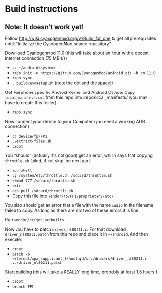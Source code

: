 # Build instructions

## Note: It doesn't work yet!

Follow http://wiki.cyanogenmod.org/w/Build_for_one to get all prerequisites until: "Initialize the CyanogenMod source repository"

Download Cyanogenmod 11.0 (this will take about an hour with a decent internet connection (75 MBit/s)
- `cd ~/android/system/`
- `repo init -u https://github.com/CyanogenMod/android.git -b cm-11.0`
- `repo sync`
- `. build/envsetup.sh` (note the dot and the space!)

Get Fairphone specific Android Kernel and Android Device:
Copy `local_manifest.xml` from this repo into .repo/local_manifests/ (you may have to create this folder)
- `repo sync`

Now connect your device to your Computer (you need a working ADB connection)
- `cd device/fp/FP1`
- `./extract-files.sh`
- `croot`

You "should" (actually it's not good) get an error, which says that copying `throttle.sh` failed, if not skip the next part.
- `adb shell`
- `cp /system/etc/throttle.sh /sdcard/throttle.sh`
- `chmod 777 /sdcard/throttle.sh`
- `exit`
- `adb pull /sdcard/throttle.sh`
- Copy this file into `vendor/fp/FP1/proprietary/etc/`

You also should get an error that a file with the name `audio` in the filename failed to copy. As long as there are not two of these errors it is fine.

Run `vendor/cm/get-prebuilts`.

Now you have to patch `driver_nl80211.c`. For that download `driver_nl80211.patch` from this repo and place it in `~/android`. And then execute:
- `croot`
- `patch -b external/wpa_supplicant_8/hostapd/src/drivers/driver_nl80211.c ../driver_nl80211.patch`

Start building (this will take a REALLY long time, probably at least 1.5 hours!)
- `croot`
- `brunch FP1`
